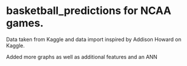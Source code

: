 # basketball_predictions for NCAA games. 

Data taken from Kaggle and data import inspired by Addison Howard on Kaggle.

Added more graphs as well as additional features and an ANN
